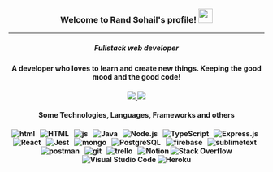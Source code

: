 <h3 align="center">
  Welcome to Rand Sohail's profile!
  <img src="https://media.giphy.com/media/hvRJCLFzcasrR4ia7z/giphy.gif" width="28">
</h3>

<hr/>
<h5 align="center">Fullstack web developer </h5>
<h4 align="center">A developer who loves to learn and create new things. Keeping the good mood and the good code!<h4/>

  <p align="center">
	<a href="https://www.linkedin.com/in/rand-sohail/">
		<img src="https://img.shields.io/badge/LinkedIn-blue?logo=linkedin&logoColor=white&style=for-the-badge" />
	</a>
	<a href="https://twitter.com/rand_sohail">
		<img src="https://img.shields.io/badge/Twitter-blue?style=for-the-badge&logo=twitter&logoColor=white" />
	</a>

</p>
  
  <h4 align="center">Some Technologies, Languages, Frameworks and others<h4/>
	
<p align="center">
  <img src="https://img.shields.io/badge/CSS-3498DB?&style=for-the-badge&logo=css3&logoColor=white" alt="html" />&nbsp;&nbsp;
  <img src="https://img.shields.io/badge/HTML-E34F26.svg?style=for-the-badge&logo=html5&logoColor=white" alt="HTML" >&nbsp;&nbsp;
	<img src="https://img.shields.io/badge/JavaScript-F7DF1E?style=for-the-badge&logo=javascript&logoColor=black" alt="js" />&nbsp;&nbsp;
  <img src="https://img.shields.io/badge/Java-007396.svg?style=for-the-badge&logo=java&logoColor=white" alt="Java" />&nbsp;&nbsp;
  <img alt="Node.js" src="https://img.shields.io/badge/Node.js-43853D.svg?style=for-the-badge&logo=node.js&logoColor=white">&nbsp;&nbsp;
  <img alt="TypeScript" src="https://img.shields.io/badge/TypeScript-007ACC.svg?style=for-the-badge&logo=typescript&logoColor=white">&nbsp;&nbsp;
  <img alt="Express.js" src="https://img.shields.io/badge/Express.js-404d59.svg?style=for-the-badge&logo=express&logoColor=white">&nbsp;&nbsp;
  <img alt="React" src="https://img.shields.io/badge/React-20232a.svg?style=for-the-badge&logo=react&logoColor=%2361DAFB">&nbsp;&nbsp;
  <img alt="Jest" src="https://img.shields.io/badge/Jest-C21325.svg?style=for-the-badge&logo=jest&logoColor=white">&nbsp;&nbsp;
	<img src="https://img.shields.io/badge/MongoDB-%234ea94b.svg?&style=for-the-badge&logo=mongodb&logoColor=white" alt="mongo" />&nbsp;&nbsp;
	<img alt="PostgreSQL" src ="https://img.shields.io/badge/PostgreSQL-316192.svg?style=for-the-badge&logo=postgresql&logoColor=white">&nbsp;&nbsp;
	<img src="https://img.shields.io/badge/Firebase-ffca28?style=for-the-badge&logo=firebase&logoColor=black" alt="firebase" />&nbsp;&nbsp;
	<img src="https://img.shields.io/badge/github_actions-2088FF?style=for-the-badge&logo=github-actions&logoColor=white" alt="sublimetext" />&nbsp;&nbsp;
	<img src="https://img.shields.io/badge/postman-FF6C37?style=for-the-badge&logo=postman&logoColor=white" alt="postman" />&nbsp;&nbsp;
	<img src="https://img.shields.io/badge/git-F05032?style=for-the-badge&logo=git&logoColor=white" alt="git" />&nbsp;&nbsp;
	<img src="https://img.shields.io/badge/trello-0079BF?style=for-the-badge&logo=trello&logoColor=white" alt="trello" />&nbsp;&nbsp;
  <img alt="Notion" src="https://img.shields.io/badge/Notion-010101.svg?style=for-the-badge&logo=notion&logoColor=white">
  <img alt="Stack Overflow" src="https://img.shields.io/badge/-Stack%20Overflow-FE7A16?style=for-the-badge&logo=stack-overflow&logoColor=white">
  <img alt="Visual Studio Code" src="https://img.shields.io/badge/Visual%20Studio%20Code-0078d7.svg?style=for-the-badge&logo=visual-studio-code&logoColor=white">
  <img alt="Heroku" src="https://img.shields.io/badge/Heroku-430098.svg?style=for-the-badge&logo=heroku&logoColor=white">
</p>
    


